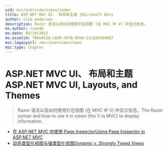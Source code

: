```yaml
---
uid: mvc/overview/views/index
title: ASP.NET MVC UI、 布局和主题 |Microsoft Docs
author: rick-anderson
description: Razor 语法以及如何使用它在视图 (在 MVC 中 V) 中显示信息。
ms.author: riande
ms.date: 08/10/2011
ms.assetid: 786e452d-c0d6-45fb-85eb-22c820304667
msc.legacyurl: /mvc/overview/views
msc.type: chapter
---
```

<a name="aspnet-mvc-ui-layouts-and-themes"></a><span data-ttu-id="a26cc-103">ASP.NET MVC UI、 布局和主题</span><span class="sxs-lookup"><span data-stu-id="a26cc-103">ASP.NET MVC UI, Layouts, and Themes</span></span>
====================
> <span data-ttu-id="a26cc-104">Razor 语法以及如何使用它在视图 (在 MVC 中 V) 中显示信息。</span><span class="sxs-lookup"><span data-stu-id="a26cc-104">The Razor syntax and how to use it in views (the V in MVC) to display information.</span></span>


- [<span data-ttu-id="a26cc-105">在 ASP.NET MVC 中使用 Page Inspector</span><span class="sxs-lookup"><span data-stu-id="a26cc-105">Using Page Inspector in ASP.NET MVC</span></span>](using-page-inspector-in-aspnet-mvc.md)
- [<span data-ttu-id="a26cc-106">动态类型化视图与强类型化视图</span><span class="sxs-lookup"><span data-stu-id="a26cc-106">Dynamic v. Strongly Typed Views</span></span>](dynamic-v-strongly-typed-views.md)
